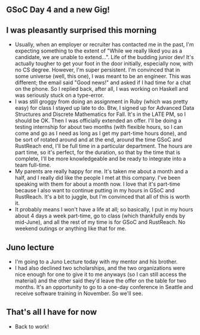## GSoC Day 4 and a new Gig!

## I was pleasantly surprised this morning
- Usually, when an employer or recruiter has contacted me in the past, I'm expecting something to the extent of 
  "While we really liked you as a candidate, we are unable to extend...". Life of the budding junior dev! It's 
  actually tougher to get your foot in the door initially, especially now, with no CS degree. 
  However, I'm super persistent. I'm convinced that in some
  universe (well, this one), I was meant to be an engineer.
  This was different; the email said "Good news!" and asked if I had time for a chat on the phone.
  So I replied back, after all, I was working on Haskell and was seriously stuck on a type-error. 
- I was still groggy from doing an assignment in Ruby (which was pretty easy) for class I stayed up late to do. Btw, I signed up for 
  Advanced Data Structures and Discrete Mathematics for Fall. It's in the LATE PM, so I should be OK. 
  Then I was officially extended an offer. I'll be doing a testing internship for about two months (with flexible hours, 
  so I can come and go as I need
  as long as I get my part-time hours done), and be sort of rotated
  around and at the end, around the time GSoC and RustReach end, I'll be full time in a particular department. The hours are
  part time, so it's perfect, for the duration, so that by the time that is complete, I'll be more knowledgeable and be ready
  to integrate into a team full-time. 
- My parents are really happy for me. It's taken me about a month and a half, and I really did like the people I met at this company.
  I've been speaking with them for about a month now. 
  I love that it's part-time because I also want to continue putting in my hours in GSoC and RustReach. It's a bit to juggle,
  but I'm convinced that all of this is worth it.
- It probably means I won't have a life at all; so basically, I put in my hours about 4 days a week part-time, go to class (which 
  thankfully ends by mid-June), and all the rest of my time is for GSoC and RustReach. No weekend outings or anything like that for me.
  
## Juno lecture
- I'm going to a Juno Lecture today with my mentor and his brother.
- I had also declined two scholarships, and the two organizations were nice enough for one to give it to me anyways (so I 
  can still access the material) and the other said they'd leave the offer on the table for two months. It's an opportunity 
  to go to a one-day conference in Seattle and receive software training in November. So we'll see.
  
## That's all I have for now
- Back to work!
